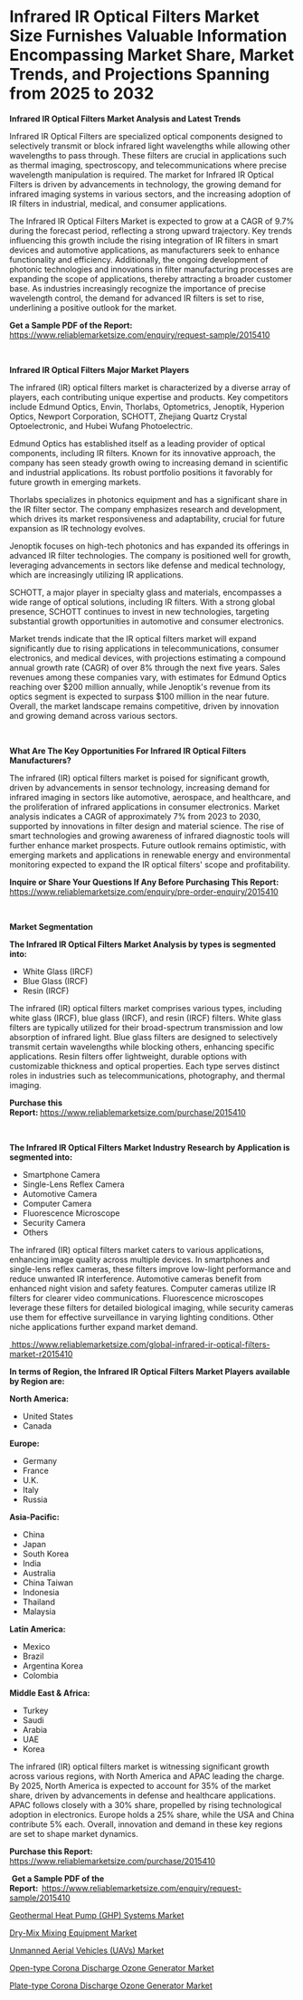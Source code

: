 <p><h1>Infrared IR Optical Filters Market Size Furnishes Valuable Information Encompassing Market Share, Market Trends, and Projections Spanning from 2025 to 2032</h1></p><p><strong>Infrared IR Optical Filters Market Analysis and Latest Trends</strong></p>
<p><p>Infrared IR Optical Filters are specialized optical components designed to selectively transmit or block infrared light wavelengths while allowing other wavelengths to pass through. These filters are crucial in applications such as thermal imaging, spectroscopy, and telecommunications where precise wavelength manipulation is required. The market for Infrared IR Optical Filters is driven by advancements in technology, the growing demand for infrared imaging systems in various sectors, and the increasing adoption of IR filters in industrial, medical, and consumer applications.</p><p>The Infrared IR Optical Filters Market is expected to grow at a CAGR of 9.7% during the forecast period, reflecting a strong upward trajectory. Key trends influencing this growth include the rising integration of IR filters in smart devices and automotive applications, as manufacturers seek to enhance functionality and efficiency. Additionally, the ongoing development of photonic technologies and innovations in filter manufacturing processes are expanding the scope of applications, thereby attracting a broader customer base. As industries increasingly recognize the importance of precise wavelength control, the demand for advanced IR filters is set to rise, underlining a positive outlook for the market.</p></p>
<p><strong>Get a Sample PDF of the Report:&nbsp;</strong> <a href="https://www.reliablemarketsize.com/enquiry/request-sample/2015410?utm_campaign=2955&utm_medium=2&utm_source=Github&utm_content=ia&utm_term=29032025&utm_id=infrared-ir-optical-filters">https://www.reliablemarketsize.com/enquiry/request-sample/2015410</a></p>
<p>&nbsp;</p>
<p><strong>Infrared IR Optical Filters Major Market Players</strong></p>
<p><p>The infrared (IR) optical filters market is characterized by a diverse array of players, each contributing unique expertise and products. Key competitors include Edmund Optics, Envin, Thorlabs, Optometrics, Jenoptik, Hyperion Optics, Newport Corporation, SCHOTT, Zhejiang Quartz Crystal Optoelectronic, and Hubei Wufang Photoelectric.</p><p>Edmund Optics has established itself as a leading provider of optical components, including IR filters. Known for its innovative approach, the company has seen steady growth owing to increasing demand in scientific and industrial applications. Its robust portfolio positions it favorably for future growth in emerging markets.</p><p>Thorlabs specializes in photonics equipment and has a significant share in the IR filter sector. The company emphasizes research and development, which drives its market responsiveness and adaptability, crucial for future expansion as IR technology evolves.</p><p>Jenoptik focuses on high-tech photonics and has expanded its offerings in advanced IR filter technologies. The company is positioned well for growth, leveraging advancements in sectors like defense and medical technology, which are increasingly utilizing IR applications.</p><p>SCHOTT, a major player in specialty glass and materials, encompasses a wide range of optical solutions, including IR filters. With a strong global presence, SCHOTT continues to invest in new technologies, targeting substantial growth opportunities in automotive and consumer electronics.</p><p>Market trends indicate that the IR optical filters market will expand significantly due to rising applications in telecommunications, consumer electronics, and medical devices, with projections estimating a compound annual growth rate (CAGR) of over 8% through the next five years. Sales revenues among these companies vary, with estimates for Edmund Optics reaching over $200 million annually, while Jenoptik's revenue from its optics segment is expected to surpass $100 million in the near future. Overall, the market landscape remains competitive, driven by innovation and growing demand across various sectors.</p></p>
<p>&nbsp;</p>
<p><strong>What Are The Key Opportunities For Infrared IR Optical Filters Manufacturers?</strong></p>
<p><p>The infrared (IR) optical filters market is poised for significant growth, driven by advancements in sensor technology, increasing demand for infrared imaging in sectors like automotive, aerospace, and healthcare, and the proliferation of infrared applications in consumer electronics. Market analysis indicates a CAGR of approximately 7% from 2023 to 2030, supported by innovations in filter design and material science. The rise of smart technologies and growing awareness of infrared diagnostic tools will further enhance market prospects. Future outlook remains optimistic, with emerging markets and applications in renewable energy and environmental monitoring expected to expand the IR optical filters' scope and profitability.</p></p>
<p><strong>Inquire or Share Your Questions If Any Before Purchasing This Report:</strong> <a href="https://www.reliablemarketsize.com/enquiry/pre-order-enquiry/2015410?utm_campaign=2955&utm_medium=2&utm_source=Github&utm_content=ia&utm_term=29032025&utm_id=infrared-ir-optical-filters">https://www.reliablemarketsize.com/enquiry/pre-order-enquiry/2015410</a></p>
<p>&nbsp;</p>
<p><strong>Market Segmentation</strong></p>
<p><strong>The Infrared IR Optical Filters Market Analysis by types is segmented into:</strong></p>
<p><ul><li>White Glass (IRCF)</li><li>Blue Glass (IRCF)</li><li>Resin (IRCF)</li></ul></p>
<p><p>The infrared (IR) optical filters market comprises various types, including white glass (IRCF), blue glass (IRCF), and resin (IRCF) filters. White glass filters are typically utilized for their broad-spectrum transmission and low absorption of infrared light. Blue glass filters are designed to selectively transmit certain wavelengths while blocking others, enhancing specific applications. Resin filters offer lightweight, durable options with customizable thickness and optical properties. Each type serves distinct roles in industries such as telecommunications, photography, and thermal imaging.</p></p>
<p><strong>Purchase this Report:&nbsp;</strong><a href="https://www.reliablemarketsize.com/purchase/2015410?utm_campaign=2955&utm_medium=2&utm_source=Github&utm_content=ia&utm_term=29032025&utm_id=infrared-ir-optical-filters">https://www.reliablemarketsize.com/purchase/2015410</a></p>
<p>&nbsp;</p>
<p><strong>The Infrared IR Optical Filters Market Industry Research by Application is segmented into:</strong></p>
<p><ul><li>Smartphone Camera</li><li>Single-Lens Reflex Camera</li><li>Automotive Camera</li><li>Computer Camera</li><li>Fluorescence Microscope</li><li>Security Camera</li><li>Others</li></ul></p>
<p><p>The infrared (IR) optical filters market caters to various applications, enhancing image quality across multiple devices. In smartphones and single-lens reflex cameras, these filters improve low-light performance and reduce unwanted IR interference. Automotive cameras benefit from enhanced night vision and safety features. Computer cameras utilize IR filters for clearer video communications. Fluorescence microscopes leverage these filters for detailed biological imaging, while security cameras use them for effective surveillance in varying lighting conditions. Other niche applications further expand market demand.</p></p>
<p><a href="https://www.reliablemarketsize.com/global-infrared-ir-optical-filters-market-r2015410?utm_campaign=2955&utm_medium=2&utm_source=Github&utm_content=ia&utm_term=29032025&utm_id=infrared-ir-optical-filters">&nbsp;https://www.reliablemarketsize.com/global-infrared-ir-optical-filters-market-r2015410</a></p>
<p><strong>In terms of Region, the Infrared IR Optical Filters Market Players available by Region are:</strong></p>
<p>
    <p> <strong> North America: </strong>
        <ul>
            <li>United States</li>
            <li>Canada</li>
        </ul>
        </p> 
    <p> <strong> Europe: </strong>
        <ul>
            <li>Germany</li>
            <li>France</li>
            <li>U.K.</li>
            <li>Italy</li>
            <li>Russia</li>
        </ul>
        </p> 
    <p> <strong> Asia-Pacific: </strong>
        <ul>
            <li>China</li>
            <li>Japan</li>
            <li>South Korea</li>
            <li>India</li>
            <li>Australia</li>
            <li>China Taiwan</li>
            <li>Indonesia</li>
            <li>Thailand</li>
            <li>Malaysia</li>
        </ul>
        </p> 
    <p> <strong> Latin America: </strong>
        <ul>
            <li>Mexico</li>
            <li>Brazil</li>
            <li>Argentina Korea</li>
            <li>Colombia</li>
        </ul>
        </p> 
    <p> <strong> Middle East & Africa: </strong>
        <ul>
            <li>Turkey</li>
            <li>Saudi</li>
            <li>Arabia</li>
            <li>UAE</li>
            <li>Korea</li>
        </ul>
    </p>
    </p>
<p><p>The infrared (IR) optical filters market is witnessing significant growth across various regions, with North America and APAC leading the charge. By 2025, North America is expected to account for 35% of the market share, driven by advancements in defense and healthcare applications. APAC follows closely with a 30% share, propelled by rising technological adoption in electronics. Europe holds a 25% share, while the USA and China contribute 5% each. Overall, innovation and demand in these key regions are set to shape market dynamics.</p></p>
<p><strong>Purchase this Report: </strong><a href="https://www.reliablemarketsize.com/purchase/2015410?utm_campaign=2955&utm_medium=2&utm_source=Github&utm_content=ia&utm_term=29032025&utm_id=infrared-ir-optical-filters">https://www.reliablemarketsize.com/purchase/2015410</a></p>
<p>&nbsp;<strong>Get a Sample PDF of the Report:&nbsp;&nbsp;</strong><a href="https://www.reliablemarketsize.com/enquiry/request-sample/2015410?utm_campaign=2955&utm_medium=2&utm_source=Github&utm_content=ia&utm_term=29032025&utm_id=infrared-ir-optical-filters">https://www.reliablemarketsize.com/enquiry/request-sample/2015410</a></p>
<p><strong></strong></p>
<p><p><a href="https://www.linkedin.com/pulse/whats-powering-geothermal-heat-pump-ghp-systems-market-key-growth-nv3if?utm_campaign=2955&utm_medium=2&utm_source=Github&utm_content=ia&utm_term=29032025&utm_id=infrared-ir-optical-filters">Geothermal Heat Pump (GHP) Systems Market</a></p><p><a href="https://www.linkedin.com/pulse/strategic-market-insights-navigating-global-dry-mix-mixing-qstwf?utm_campaign=2955&utm_medium=2&utm_source=Github&utm_content=ia&utm_term=29032025&utm_id=infrared-ir-optical-filters">Dry-Mix Mixing Equipment Market</a></p><p><a href="https://www.linkedin.com/pulse/unmanned-aerial-vehicles-uavs-market-size-share-growth-analysis-afr0f?utm_campaign=2955&utm_medium=2&utm_source=Github&utm_content=ia&utm_term=29032025&utm_id=infrared-ir-optical-filters">Unmanned Aerial Vehicles (UAVs) Market</a></p><p><a href="https://www.linkedin.com/pulse/global-open-type-corona-discharge-ozone-generator-market-5t2if?utm_campaign=2955&utm_medium=2&utm_source=Github&utm_content=ia&utm_term=29032025&utm_id=infrared-ir-optical-filters">Open-type Corona Discharge Ozone Generator Market</a></p><p><a href="https://www.linkedin.com/pulse/market-study-global-plate-type-corona-discharge-ozone-generator-mybnf?utm_campaign=2955&utm_medium=2&utm_source=Github&utm_content=ia&utm_term=29032025&utm_id=infrared-ir-optical-filters">Plate-type Corona Discharge Ozone Generator Market</a></p></p>